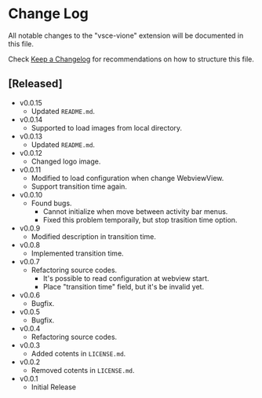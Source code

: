# Change Log

All notable changes to the "vsce-vione" extension will be documented in this file.

Check [Keep a Changelog](http://keepachangelog.com/) for recommendations on how to structure this file.

## [Released]
- v0.0.15
  - Updated `README.md`.
- v0.0.14
  - Supported to load images from local directory.
- v0.0.13
  - Updated `README.md`.
- v0.0.12
  - Changed logo image.
- v0.0.11
  - Modified to load configuration when change WebviewView.
  - Support transition time again.
- v0.0.10
  - Found bugs.
    - Cannot initialize when move between activity bar menus.
    - Fixed this problem temporaily, but stop trasition time option.
- v0.0.9
  - Modified description in transition time. 
- v0.0.8
  - Implemented transition time.
- v0.0.7
  - Refactoring source codes.
    - It's possible to read configuration at webview start.
    - Place "transition time" field, but it's be invalid yet. 
- v0.0.6
  - Bugfix.
- v0.0.5
  - Bugfix.
- v0.0.4
  - Refactoring source codes.
- v0.0.3
  - Added cotents in `LICENSE.md`.
- v0.0.2
  - Removed cotents in `LICENSE.md`.
- v0.0.1
  - Initial Release
